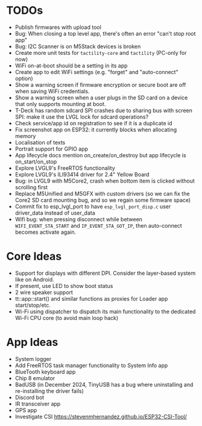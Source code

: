 # TODOs
- Publish firmwares with upload tool
- Bug: When closing a top level app, there's often an error "can't stop root app"
- Bug: I2C Scanner is on M5Stack devices is broken
- Create more unit tests for `tactility-core` and `tactility` (PC-only for now)
- WiFi on-at-boot should be a setting in its app
- Create app to edit WiFi settings (e.g. "forget" and "auto-connect" option)
- Show a warning screen if firmware encryption or secure boot are off when saving WiFi credentials.
- Show a warning screen when a user plugs in the SD card on a device that only supports mounting at boot.
- T-Deck has random sdcard SPI crashes due to sharing bus with screen SPI: make it use the LVGL lock for sdcard operations?
- Check service/app id on registration to see if it is a duplicate id
- Fix screenshot app on ESP32: it currently blocks when allocating memory
- Localisation of texts
- Portrait support for GPIO app
- App lifecycle docs mention on_create/on_destroy but app lifecycle is on_start/on_stop
- Explore LVGL9's FreeRTOS functionality
- Explore LVGL9's ILI93414 driver for 2.4" Yellow Board
- Bug: in LVGL9 with M5Core2, crash when bottom item is clicked without scrolling first
- Replace M5Unified and M5GFX with custom drivers (so we can fix the Core2 SD card mounting bug, and so we regain some firmware space)
- Commit fix to esp_lvgl_port to have `esp_lvgl_port_disp.c` user driver_data instead of user_data
- Wifi bug: when pressing disconnect while between `WIFI_EVENT_STA_START` and `IP_EVENT_STA_GOT_IP`, then auto-connect becomes activate again.

# Core Ideas
- Support for displays with different DPI. Consider the layer-based system like on Android.
- If present, use LED to show boot status
- 2 wire speaker support
- tt::app::start() and similar functions as proxies for Loader app start/stop/etc.
- Wi-Fi using dispatcher to dispatch its main functionality to the dedicated Wi-Fi CPU core (to avoid main loop hack)

# App Ideas
- System logger
- Add FreeRTOS task manager functionality to System Info app
- BlueTooth keyboard app
- Chip 8 emulator
- BadUSB (in December 2024, TinyUSB has a bug where uninstalling and re-installing the driver fails)
- Discord bot
- IR transceiver app
- GPS app
- Investigate CSI https://stevenmhernandez.github.io/ESP32-CSI-Tool/
